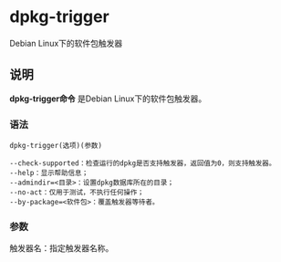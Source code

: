 dpkg-trigger
===

Debian Linux下的软件包触发器

## 说明

**dpkg-trigger命令** 是Debian Linux下的软件包触发器。

### 语法  

```
dpkg-trigger(选项)(参数)
```

  

```
--check-supported：检查运行的dpkg是否支持触发器，返回值为0，则支持触发器。
--help：显示帮助信息；
--admindir=<目录>：设置dpkg数据库所在的目录；
--no-act：仅用于测试，不执行任何操作；
--by-package=<软件包>：覆盖触发器等待者。
```

### 参数  

触发器名：指定触发器名称。


